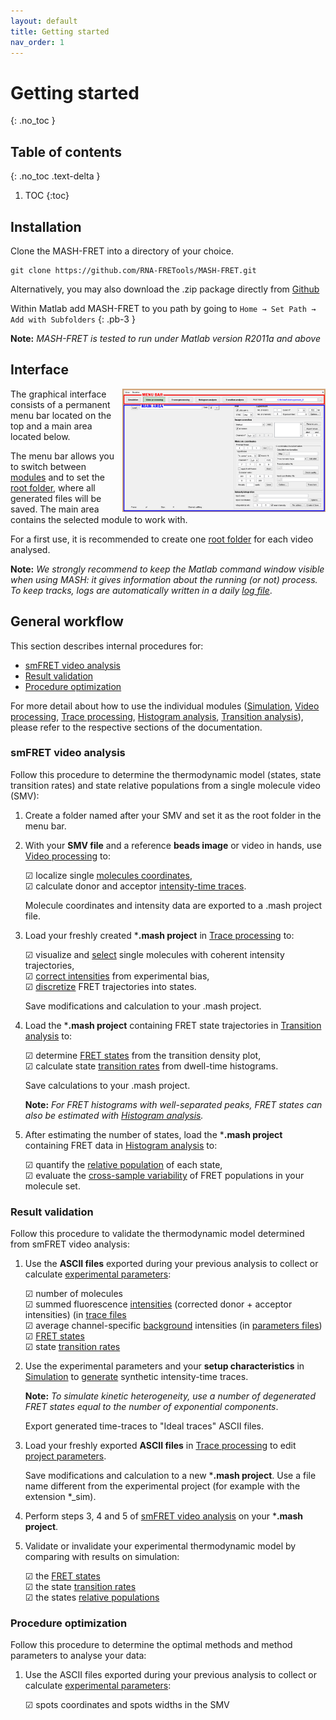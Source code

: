 ```yaml
---
layout: default
title: Getting started
nav_order: 1
---
```

# Getting started
{: .no_toc }

## Table of contents
{: .no_toc .text-delta }

1. TOC
{:toc}


## Installation
Clone the MASH-FRET into a directory of your choice.
```
git clone https://github.com/RNA-FRETools/MASH-FRET.git
```
Alternatively, you may also download the .zip package directly from [Github](https://github.com/RNA-FRETools/MASH-FRET)

Within Matlab add MASH-FRET to you path by going to `Home → Set Path → Add with Subfolders`
{: .pb-3 }

**Note:** *MASH-FRET is tested to run under Matlab version R2011a and above*

## Interface

<a href="assets/images/main.png"><img src="assets/images/main.png" width="325" style="float:right"/></a>

The graphical interface consists of a permanent menu bar located on the top and a main area located below.

The menu bar allows you to switch between <u>modules</u> and to set the <u>root folder</u>, where all generated files will be saved.
The main area contains the selected module to work with.

For a first use, it is recommended to create one <u>root folder</u> for each video analysed.

**Note:** *We strongly recommend to keep the Matlab command window visible when using MASH: it gives information about the running (or not) process. To keep tracks, logs are automatically written in a daily [log file](docs/output-files/log-logs.html)*.


## General workflow

This section describes internal procedures for:
* [smFRET video analysis](Getting_started.html#smfret-video-analysis)
* [Result validation](Getting_started.html#result-validation)
* [Procedure optimization](Getting_started.html#procedure-evaluation)

For more detail about how to use the individual modules ([Simulation](docs/simulation/simulation.html), [Video processing](docs/video-processing/video-processing.html), [Trace processing](docs/trace-processing/trace-processing.html), [Histogram analysis](docs/histogram-analysis/histogram-analysis.html), [Transition analysis](docs/transition-analysis/transition-analysis.html)), please refer to the respective sections of the documentation.

### smFRET video analysis

Follow this procedure to determine the thermodynamic model (states, state transition rates) and state relative populations from a single molecule video (SMV):

1. Create a folder named after your SMV and set it as the root folder in the menu bar.

1. With your **SMV file** and a reference **beads image** or video in hands, use [Video processing](docs/video-processing/video-processing.html) to:  
     
   &#9745; localize single <u>molecules coordinates</u>,  
   &#9745; calculate donor and acceptor <u>intensity-time traces</u>.  
     
   Molecule coordinates and intensity data are exported to a .mash project file.

1. Load your freshly created ***.mash project** in [Trace processing](docs/trace-processing/trace-processing.html) to:  
     
   &#9745; visualize and <u>select</u> single molecules with coherent intensity trajectories,  
   &#9745; <u>correct intensities</u> from experimental bias,  
   &#9745; <u>discretize</u> FRET trajectories into states.  
     
   Save modifications and calculation to your .mash project.

1. Load the ***.mash project** containing FRET state trajectories in [Transition analysis](docs/transition-analysis/transition-analysis.html) to:  
     
   &#9745; determine <u>FRET states</u> from the transition density plot,  
   &#9745; calculate state <u>transition rates</u> from dwell-time histograms.  
     
   Save calculations to your .mash project.  
     
   **Note:** *For FRET histograms with well-separated peaks, FRET states can also be estimated with [Histogram analysis](docs/histogram-analysis/histogram-analysis.html).*

1. After estimating the number of states, load the ***.mash project**  containing FRET data in [Histogram analysis](docs/histogram-analysis/histogram-analysis.html) to:  
     
   &#9745; quantify the <u>relative population</u> of each state,  
   &#9745; evaluate the <u>cross-sample variability</u> of FRET populations in your molecule set.

### Result validation

Follow this procedure to validate the thermodynamic model determined from smFRET video analysis:

1. Use the **ASCII files** exported during your previous analysis to collect or calculate <u>experimental parameters</u>:  
     
   &#9745; number of molecules  
   &#9745; summed fluorescence <u>intensities</u> (corrected donor + acceptor intensities)  (in [trace files](output-files/txt-trace-processing-traces.html)  
   &#9745; average channel-specific <u>background</u> intensities  (in [parameters files](output-files/log-trace-processing-parameters.html))  
   &#9745; <u>FRET states</u>  
   &#9745; state <u>transition rates</u>  
   
1. Use the experimental parameters and your **setup characteristics** in [Simulation](docs/simulation/simulation.html) to <u>generate</u> synthetic intensity-time traces.  
      
	**Note:** *To simulate kinetic heterogeneity, use a number of degenerated FRET states equal to the number of exponential components*.
     
   Export generated time-traces to "Ideal traces" ASCII files.
   
1. Load your freshly exported **ASCII files** in [Trace processing](docs/trace-processing/trace-processing.html) to edit <u>project parameters</u>.  
     
   Save modifications and calculation to a new ***.mash project**. Use a file name different from the experimental project (for example with the extension *_sim).

1. Perform steps 3, 4 and 5 of [smFRET video analysis](Getting_starded.html#smfret-video-analysis) on your ***.mash project**.

1. Validate or invalidate your experimental thermodynamic model by comparing with results on simulation:  
     
	&#9745; the <u>FRET states</u>  
	&#9745; the state <u>transition rates</u>  
    &#9745; the states <u>relative populations</u>  

### Procedure optimization

Follow this procedure to determine the optimal methods and method parameters to analyse your data:

1. Use the ASCII files exported during your previous analysis to collect or calculate <u>experimental parameters</u>:  
     
   &#9745; spots coordinates and spots widths in the SMV  
